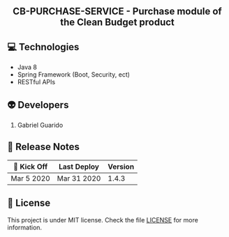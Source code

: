 <h2 align="center">
  CB-PURCHASE-SERVICE - Purchase module of the Clean Budget product
</h2>

## :computer: Technologies
* Java 8
* Spring Framework (Boot, Security, ect)
* RESTful APIs

## :alien: Developers
1. Gabriel Guarido

## :calendar: Release Notes
| :rocket: Kick Off | Last Deploy | Version |
|---|---|---|
| Mar 5 2020 | Mar 31 2020 | 1.4.3 |

## :memo: License
This project is under MIT license. Check the file [LICENSE](LICENSE) for more information.
